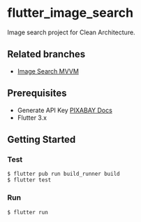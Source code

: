 # flutter_image_search

Image search project for Clean Architecture.

## Related branches
- [Image Search MVVM](https://github.com/ein-fp1/flutter_image_search/tree/main)

## Prerequisites
- Generate API Key [PIXABAY Docs](https://pixabay.com/api/docs/)
- Flutter 3.x

## Getting Started
### Test
```shell
$ flutter pub run build_runner build
$ flutter test 
```

### Run
```shell
$ flutter run
```